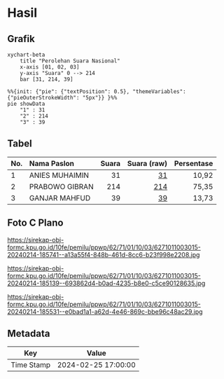 # Hasil

## Grafik

```mermaid
xychart-beta
    title "Perolehan Suara Nasional"
    x-axis [01, 02, 03]
    y-axis "Suara" 0 --> 214
    bar [31, 214, 39]
```

```mermaid
%%{init: {"pie": {"textPosition": 0.5}, "themeVariables": {"pieOuterStrokeWidth": "5px"}} }%%
pie showData
    "1" : 31
    "2" : 214
    "3" : 39
```

## Tabel

| No. | Nama Paslon    | Suara | Suara (raw) | Persentase |
|:--- |:-------------- | -----:| -----------:| ----------:|
| 1   | ANIES MUHAIMIN | 31    | [31][p-1]   | 10,92      |
| 2   | PRABOWO GIBRAN | 214   | [214][p-2]  | 75,35      |
| 3   | GANJAR MAHFUD  | 39    | [39][p-3]   | 13,73      |


[p-1]: https://github.com/gigit-pemilu/pemilu-2024/blob/main/pilpres/hitung-suara/sub/62-kalimantan-tengah/sub/71-kota-palangkaraya/sub/01-pahandut/sub/1003-langkai/sub/015-tps/sub/paslon-1.txt
[p-2]: https://github.com/gigit-pemilu/pemilu-2024/blob/main/pilpres/hitung-suara/sub/62-kalimantan-tengah/sub/71-kota-palangkaraya/sub/01-pahandut/sub/1003-langkai/sub/015-tps/sub/paslon-2.txt
[p-3]: https://github.com/gigit-pemilu/pemilu-2024/blob/main/pilpres/hitung-suara/sub/62-kalimantan-tengah/sub/71-kota-palangkaraya/sub/01-pahandut/sub/1003-langkai/sub/015-tps/sub/paslon-3.txt

## Foto C Plano

https://sirekap-obj-formc.kpu.go.id/10fe/pemilu/ppwp/62/71/01/10/03/6271011003015-20240214-185741--a13a55f4-848b-461d-8cc6-b23f998e2208.jpg

https://sirekap-obj-formc.kpu.go.id/10fe/pemilu/ppwp/62/71/01/10/03/6271011003015-20240214-185139--693862d4-b0ad-4235-b8e0-c5ce90128635.jpg

https://sirekap-obj-formc.kpu.go.id/10fe/pemilu/ppwp/62/71/01/10/03/6271011003015-20240214-185531--e0bad1a1-a62d-4e46-869c-bbe96c48ac29.jpg


## Metadata

| Key        | Value               |
| ---------- | ------------------- |
| Time Stamp | 2024-02-25 17:00:00 |



